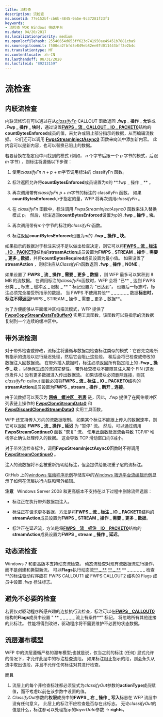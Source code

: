 ```yaml
---
title: 流检查
description: 流检查
ms.assetid: 77e152bf-cb6b-4845-9a5e-9c37281f23f1
keywords:
- 流检查 WDK Windows 筛选平台
ms.date: 04/20/2017
ms.localizationpriority: medium
ms.openlocfilehash: 25540654d653ff623d741950ae49451b7881cba9
ms.sourcegitcommit: f500ea2fbfd3e849eb82ee67d011443bff3e2b4c
ms.translationtype: MT
ms.contentlocale: zh-CN
ms.lasthandoff: 08/31/2020
ms.locfileid: "89213159"
---
```

# <a name="stream-inspection"></a>流检查


## <a name="inline-stream-inspection"></a>内联流检查


内联流修饰符可以通过在从[*classifyFn*](/windows-hardware/drivers/ddi/fwpsk/nc-fwpsk-fwps_callout_classify_fn0) CALLOUT 函数返回 **.fwp \_ 操作 \_ 允许**或 **.Fwp \_ 操作 \_ 块**时，通过设置[**FWPS \_ 流 \_ CALLOUT \_ IO \_ PACKET0**](/windows-hardware/drivers/ddi/fwpsk/ns-fwpsk-fwps_stream_callout_io_packet0_)结构的**countBytesEnforced**成员的值，来允许或阻止部分指示的数据，从而编辑流数据。 它们还可以调用 [**FwpsStreamInjectAsync0**](/windows-hardware/drivers/ddi/fwpsk/nf-fwpsk-fwpsstreaminjectasync0) 函数来向流中添加新内容。 此内容可以是新内容，也可以替换已阻止的数据。

若要替换在指定段中间找到的模式 (例如， *n* 个字节后跟一个 *p* 字节的模式，后跟 *m* 字节) ，则标注将遵循以下步骤：

1.  使用*classifyFn* *n*  +  *p*  +  *m*字节调用标注的 classifyFn 函数。

2.  标注返回允许将**countBytesEnforced**成员设置为*n*的 **.fwp \_ 操作 \_ ** 。

3.  再次调用带有*classifyFn* *p*  +  *m*字节的标注的 classifyFn 函数。 如果**countBytesEnforced**小于指定的量，WFP 将再次调用*classifyFn* 。

4.  在 *classifyFn* 函数中，标注调用 *FwpsStreamInjectAsync0* 函数来注入替换模式 *p*。 然后，标注返回**countBytesEnforced**设置为*p*的 **.fwp \_ 操作 \_ 块**。

5.  再次调用带有*m*个字节的标注的*classifyFn*函数。

6.  标注返回**countBytesEnforced**设置为*m*的 **.fwp \_ 操作 \_ 块**。

如果指示的数据对于标注来说不足以做出检查决定，则它可以将[**FWPS \_ 流 \_ 标注 \_ IO \_ PACKET0**](/windows-hardware/drivers/ddi/fwpsk/ns-fwpsk-fwps_stream_callout_io_packet0_)结构的**streamAction**成员设置为**FWPS \_ STREAM \_ 操作 \_ 需要 \_ 更多 \_ 数据**，并将**countBytesRequired**成员设置为最小值。 如果设置了**streamAction** ，则标注应从*ClassifyFn*函数返回 **.fwp \_ 操作 \_ NONE** 。

如果设置了 **FWPS \_ 流 \_ 操作 \_ 需要 \_ 更多 \_ 数据** ，则 WFP 最多可以累积到 8 MB 的流数据。 在调用标注的*classifyFn*函数时，WFP 会将 "已** \_ 达到 FWPS 分类 \_ \_ 标志 \_ 缓冲区 \_ 限制 \_ ** " 标记设置为 "已达到"。 设置后一标志时，标注必须完全接受所指示的数据。 当 FWPS 不使用其他** \_ \_ \_ \_ \_ \_ 数据**标志时，标注不得返回**FWPS \_ STREAM \_ 操作 \_ 需要 \_ 更多 \_ 数据**。

为了方便能够从平面缓冲区扫描流模式，WFP 提供了 [**FwpsCopyStreamDataToBuffer0**](/windows-hardware/drivers/ddi/fwpsk/nf-fwpsk-fwpscopystreamdatatobuffer0) 实用工具函数，该函数可以将指示的流数据复制到一个连续的缓冲区中。

## <a name="out-of-band-stream-inspection"></a>带外流检测


对于带外检查或修改，流标注将遵循与数据包检查标注类似的模式：它首先克隆所有指示的流段以进行延迟处理，然后它会阻止这些段。 稍后会将已检查或修改的数据注入回数据流。 在带外插入数据时，标注必须返回所有指定段上的 **.Fwp \_ 操作 \_ 块** ，以确保生成的流的完整性。 带外检查模块不能随意注入某个 FIN (这表示发件人) 没有更多数据进入传出数据流。 如果该模块必须删除连接，则其*classifyFn* callout 函数必须将[**FWPS \_ 流 \_ 标注 \_ IO \_ PACKET0**](/windows-hardware/drivers/ddi/fwpsk/ns-fwpsk-fwps_stream_callout_io_packet0_)结构的**streamAction**成员设置为**FWPS \_ stream \_ 操作 \_ 断开 \_ 连接**。

由于流数据可以表示为 [**网络 \_ 缓冲区 \_ 列表**](/windows-hardware/drivers/ddi/ndis/ns-ndis-_net_buffer_list) 链，因此，.fwp 提供了在网络缓冲区列表链上操作的 [**FwpsCloneStreamData0**](/windows-hardware/drivers/ddi/fwpsk/nf-fwpsk-fwpsclonestreamdata0) 和 [**FwpsDiscardClonedStreamData0**](/windows-hardware/drivers/ddi/fwpsk/nf-fwpsk-fwpsdiscardclonedstreamdata0) 实用工具函数。

WFP 还支持传入方向的流数据限制。 如果某个标注不能跟上传入的数据速率，则它可以返回 **FWPS \_ 流 \_ 操作 \_ 延迟** 为 "暂停" 流。 然后，可以通过调用 [**FwpsStreamContinue0**](/windows-hardware/drivers/ddi/fwpsk/nf-fwpsk-fwpsstreamcontinue0) 函数 "恢复" 流。 使用此函数延迟流会导致 TCP/IP 堆栈停止确认处理传入的数据。 这会导致 TCP 滑动窗口向0减小。

对于带外流检查标注，调用**FwpsStreamInjectAsync0**函数时不得调用[**FwpsStreamContinue0**](/windows-hardware/drivers/ddi/fwpsk/nf-fwpsk-fwpsstreamcontinue0) 。

注入的流数据将不会被重新指明给标注，但会提供给低权重子层的流标注。

GitHub 上的[windows 驱动程序示例](https://go.microsoft.com/fwlink/p/?LinkId=616507)存储库中的[Windows 筛选平台流编辑示例](https://go.microsoft.com/fwlink/p/?LinkId=617933)显示了如何在流层执行内联和带外编辑。

**注意**   Windows Server 2008 和更高版本不支持在以下过程中删除流筛选器：
-   标注正在执行带外数据包注入。

-   标注正在请求更多数据，方法是将[**FWPS \_ 流 \_ 标注 \_ IO \_ PACKET0**](/windows-hardware/drivers/ddi/fwpsk/ns-fwpsk-fwps_stream_callout_io_packet0_)结构的**streamAction**成员设置为**FWPS \_ STREAM \_ 操作 \_ 需要 \_ 更多 \_ 数据**。

-   标注正在延迟流，方法是将[**FWPS \_ 流 \_ 标注 \_ IO \_ PACKET0**](/windows-hardware/drivers/ddi/fwpsk/ns-fwpsk-fwps_stream_callout_io_packet0_)结构的**streamAction**成员设置为**FWPS \_ stream \_ 操作 \_ 延迟**。

 

## <a name="dynamic-stream-inspection"></a>动态流检查


Windows 7 和更高版本支持动态流检查。 动态流检查对现有流数据流进行操作，而不是创建和撕裂新流。 可以**Flags**执行动态流[** \_ **](/windows-hardware/drivers/ddi/fwpsk/ns-fwpsk-fwps_callout2_) [** \_ **](/windows-hardware/drivers/ddi/fwpsk/ns-fwpsk-fwps_callout1_) ** \_ \_ \_ \_ \_ \_ 检查**的标注驱动程序应在 FWPS CALLOUT1 或 FWPS CALLOUT2 结构的 Flags 成员中设置 .fwp 标注标志。

## <a name="avoiding-unnecessary-inspections"></a>避免不必要的检查


若要仅对驱动程序所感兴趣的连接执行流检查，标注可以在[**FWPS \_ CALLOUT0**](/windows-hardware/drivers/ddi/fwpsk/ns-fwpsk-fwps_callout0_)结构的**Flags**成员中设置 " ** \_ \_ \_ \_ \_ 流上有条件**" 标记。 将忽略所有其他连接的此标注。 性能将得到改进，驱动程序将不需要维护不必要的状态数据。

## <a name="stream-layer-waterfall-model"></a>流层瀑布模型

WFP 中的流层遵循严格的瀑布模型;也就是说，仅当之前的标注 (任何) 显式允许的情况下，才允许此层中的标注检查流段。 如果标注阻止指示的段，则会永久从流中取出该段，并且不允许任何标注对其进行检查。

而且

1. 流层上的每个非检查标注都必须显式为*classifyOut*参数的**actionType**成员赋值，而不考虑以前在该参数中设置的值。
2. *ClassifyOut*参数的**权限**成员中的**FWPS \_ 右 \_ 操作 \_ 写入**标志在 WFP 流层中没有任何意义。 此层上的标注不应检查是否存在此标志。 无论*classifyOut*的值是什么，标注都可以处理指示的*layerData*参数 -> **rights**。

 

